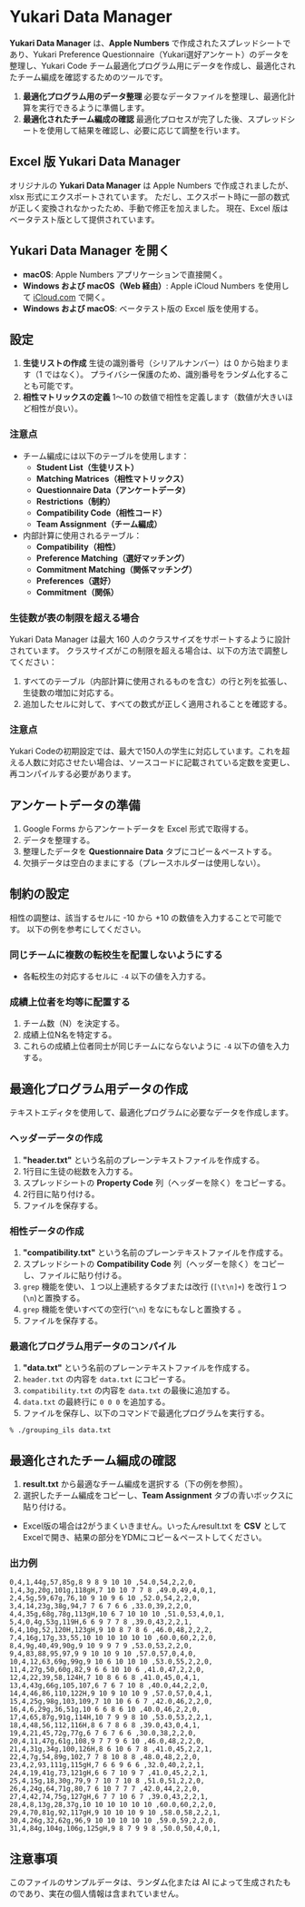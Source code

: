 # Yukari Data Manager

**Yukari Data Manager** は、**Apple Numbers** で作成されたスプレッドシートであり、Yukari Preference Questionnaire（Yukari選好アンケート）のデータを整理し、Yukari Code チーム最適化プログラム用にデータを作成し、最適化されたチーム編成を確認するためのツールです。

1. **最適化プログラム用のデータ整理**
   必要なデータファイルを整理し、最適化計算を実行できるように準備します。
2. **最適化されたチーム編成の確認**
   最適化プロセスが完了した後、スプレッドシートを使用して結果を確認し、必要に応じて調整を行います。

## Excel 版 Yukari Data Manager

オリジナルの **Yukari Data Manager** は Apple Numbers で作成されましたが、xlsx 形式にエクスポートされています。 ただし、エクスポート時に一部の数式が正しく変換されなかったため、手動で修正を加えました。 現在、Excel 版はベータテスト版として提供されています。

## Yukari Data Manager を開く

- **macOS**: Apple Numbers アプリケーションで直接開く。
- **Windows および macOS（Web 経由）**: Apple iCloud Numbers を使用して [iCloud.com](https://www.icloud.com/) で開く。
- **Windows および macOS**: ベータテスト版の Excel 版を使用する。

## 設定

1. **生徒リストの作成**
   生徒の識別番号（シリアルナンバー）は 0 から始まります（1 ではなく）。 プライバシー保護のため、識別番号をランダム化することも可能です。
2. **相性マトリックスの定義**
   1〜10 の数値で相性を定義します（数値が大きいほど相性が良い）。

### 注意点

- チーム編成には以下のテーブルを使用します：
  - **Student List（生徒リスト）**
  - **Matching Matrices（相性マトリックス）**
  - **Questionnaire Data（アンケートデータ）**
  - **Restrictions（制約）**
  - **Compatibility Code（相性コード）**
  - **Team Assignment（チーム編成）**
- 内部計算に使用されるテーブル：
  - **Compatibility（相性）**
  - **Preference Matching（選好マッチング）**
  - **Commitment Matching（関係マッチング）**
  - **Preferences（選好）**
  - **Commitment（関係）**

### 生徒数が表の制限を超える場合

Yukari Data Manager は最大 160 人のクラスサイズをサポートするように設計されています。 クラスサイズがこの制限を超える場合は、以下の方法で調整してください：

1. すべてのテーブル（内部計算に使用されるものを含む）の行と列を拡張し、生徒数の増加に対応する。
2. 追加したセルに対して、すべての数式が正しく適用されることを確認する。

### 注意点

Yukari Codeの初期設定では、最大で150人の学生に対応しています。これを超える人数に対応させたい場合は、ソースコードに記載されている定数を変更し、再コンパイルする必要があります。

## アンケートデータの準備

1. Google Forms からアンケートデータを Excel 形式で取得する。
2. データを整理する。
3. 整理したデータを **Questionnaire Data** タブにコピー＆ペーストする。
4. 欠損データは空白のままにする（プレースホルダーは使用しない）。

## 制約の設定

相性の調整は、該当するセルに -10 から +10 の数値を入力することで可能です。 以下の例を参考にしてください。

### 同じチームに複数の転校生を配置しないようにする

- 各転校生の対応するセルに `-4` 以下の値を入力する。

### 成績上位者を均等に配置する

1. チーム数（N）を決定する。
2. 成績上位N名を特定する。
3. これらの成績上位者同士が同じチームにならないように `-4` 以下の値を入力する。

## 最適化プログラム用データの作成

テキストエディタを使用して、最適化プログラムに必要なデータを作成します。

### ヘッダーデータの作成

1. **"header.txt"** という名前のプレーンテキストファイルを作成する。
2. 1行目に生徒の総数を入力する。
3. スプレッドシートの **Property Code** 列（ヘッダーを除く）をコピーする。
4. 2行目に貼り付ける。
5. ファイルを保存する。

### 相性データの作成

1. **"compatibility.txt"** という名前のプレーンテキストファイルを作成する。
2. スプレッドシートの **Compatibility Code** 列（ヘッダーを除く）をコピーし、ファイルに貼り付ける。
3. `grep` 機能を使い、１つ以上連続するタブまたは改行 (`[\t\n]+`) を改行１つ (`\n`)と置換する。
4. `grep` 機能を使いすべての空行(`^\n`) をなにもなしと置換する 。
5. ファイルを保存する。

### 最適化プログラム用データのコンパイル

1. **"data.txt"** という名前のプレーンテキストファイルを作成する。
2. `header.txt` の内容を `data.txt` にコピーする。
3. `compatibility.txt` の内容を `data.txt` の最後に追加する。
4. `data.txt` の最終行に `0 0 0` を追加する。
5. ファイルを保存し、以下のコマンドで最適化プログラムを実行する。

```
% ./grouping_ils data.txt
```

## 最適化されたチーム編成の確認

1. **result.txt** から最適なチーム編成を選択する（下の例を参照）。
2. 選択したチーム編成をコピーし、**Team Assignment** タブの青いボックスに貼り付ける。

- Excel版の場合は2がうまくいきません。いったんresult.txt を **CSV** としてExcelで開き、結果の部分をYDMにコピー＆ペーストしてください。

### 出力例

```
0,4,1,44g,57,85g,8 9 8 9 10 10 ,54.0,54,2,2,0,
1,4,3g,20g,101g,118gH,7 10 10 7 7 8 ,49.0,49,4,0,1,
2,4,5g,59,67g,76,10 9 10 9 6 10 ,52.0,54,2,2,0,
3,4,14,23g,38g,94,7 7 6 7 6 6 ,33.0,39,2,2,0,
4,4,35g,68g,78g,113gH,10 6 7 10 10 10 ,51.0,53,4,0,1,
5,4,0,4g,53g,119H,6 6 9 7 7 8 ,39.0,43,2,2,1,
6,4,10g,52,120H,123gH,9 10 8 7 8 6 ,46.0,48,2,2,2,
7,4,16g,17g,33,55,10 10 10 10 10 10 ,60.0,60,2,2,0,
8,4,9g,40,49,90g,9 10 9 9 7 9 ,53.0,53,2,2,0,
9,4,83,88,95,97,9 9 10 10 9 10 ,57.0,57,0,4,0,
10,4,12,63,69g,99g,9 10 6 10 10 10 ,53.0,55,2,2,0,
11,4,27g,50,60g,82,9 6 6 10 10 6 ,41.0,47,2,2,0,
12,4,22,39,58,124H,7 10 8 6 6 8 ,41.0,45,0,4,1,
13,4,43g,66g,105,107,6 7 6 7 10 8 ,40.0,44,2,2,0,
14,4,46,86,110,122H,9 10 9 10 10 9 ,57.0,57,0,4,1,
15,4,25g,98g,103,109,7 10 10 6 6 7 ,42.0,46,2,2,0,
16,4,6,29g,36,51g,10 6 6 8 6 10 ,40.0,46,2,2,0,
17,4,65,87g,91g,114H,10 7 9 9 8 10 ,53.0,53,2,2,1,
18,4,48,56,112,116H,8 6 7 8 6 8 ,39.0,43,0,4,1,
19,4,21,45,72g,77g,6 7 6 7 6 6 ,30.0,38,2,2,0,
20,4,11,47g,61g,108,9 7 7 9 6 10 ,46.0,48,2,2,0,
21,4,31g,34g,100,126H,8 6 10 6 7 8 ,41.0,45,2,2,1,
22,4,7g,54,89g,102,7 7 8 10 8 8 ,48.0,48,2,2,0,
23,4,2,93,111g,115gH,7 6 6 9 6 6 ,32.0,40,2,2,1,
24,4,19,41g,73,121gH,6 6 7 10 9 7 ,41.0,45,2,2,1,
25,4,15g,18,30g,79,9 7 10 7 10 8 ,51.0,51,2,2,0,
26,4,24g,64,71g,80,7 6 10 7 7 7 ,42.0,44,2,2,0,
27,4,42,74,75g,127gH,6 7 7 10 6 7 ,39.0,43,2,2,1,
28,4,8,13g,28,37g,10 10 10 10 10 10 ,60.0,60,2,2,0,
29,4,70,81g,92,117gH,9 10 10 10 9 10 ,58.0,58,2,2,1,
30,4,26g,32,62g,96,9 10 10 10 10 10 ,59.0,59,2,2,0,
31,4,84g,104g,106g,125gH,9 8 7 9 9 8 ,50.0,50,4,0,1,
```

## 注意事項

このファイルのサンプルデータは、ランダム化または AI によって生成されたものであり、実在の個人情報は含まれていません。

